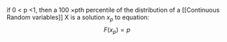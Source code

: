 if 0 < p <1, then a 100 $\times$pth percentile of the distribution of a [[Continuous Random variables]] X is a solution $x_p$ to equation:
$$F(x_p)=p$$